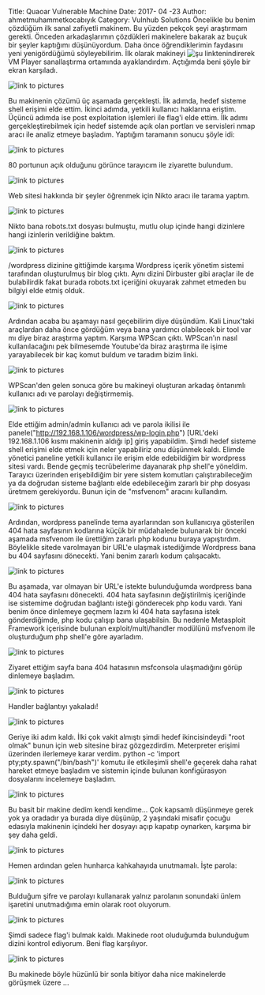 Title: Quaoar Vulnerable Machine
Date: 2017- 04 -23
Author: ahmetmuhammetkocabıyık
Category: Vulnhub Solutions
Öncelikle bu benim çözdüğüm ilk sanal zafiyetli makinem. Bu yüzden pekçok şeyi araştırmam gerekti. Önceden arkadaşlarımın çözdükleri makinelere bakarak az buçuk bir şeyler kaptığımı düşünüyordum. Daha önce öğrendiklerimin faydasını yeni yenigördüğümü söyleyebilirim. İlk olarak makineyi ![şu linkten](https://www.vulnhub.com/entry/hackfest2016-quaoar,180/)indirerek VM Player sanallaştırma ortamında ayaklandırdım. Açtığımda beni şöyle bir ekran karşıladı. 

![link to pictures](https://static.pexels.com/photos/165818/pexels-photo-165818.jpeg)

Bu makinenin çözümü üç aşamada gerçekleşti.
İlk adımda, hedef sisteme shell erişimi elde ettim.
İkinci adımda, yetkili kullanıcı haklarına eriştim.
Üçüncü adımda ise post exploitation işlemleri ile flag'i elde ettim.
İlk adımı gerçekleştirebilmek için hedef sistemde açık olan portları ve servisleri nmap aracı ile analiz etmeye başladım. Yaptığım taramanın sonucu şöyle idi: 

![link to pictures](https://github.com/ahmetmuhammetkocabiyik/Vulnerable-Machines-Solutions/blob/master/Quaoar%20Vulnerable%20Machines/Quaoar%20Pictures/2.png)

80 portunun açık olduğunu görünce tarayıcım ile ziyarette bulundum. 

![link to pictures](https://github.com/ahmetmuhammetkocabiyik/Vulnerable-Machines-Solutions/blob/master/Quaoar%20Vulnerable%20Machines/Quaoar%20Pictures/3.png)

Web sitesi hakkında bir şeyler öğrenmek için Nikto aracı ile tarama yaptım.

![link to pictures](https://github.com/ahmetmuhammetkocabiyik/Vulnerable-Machines-Solutions/blob/master/Quaoar%20Vulnerable%20Machines/Quaoar%20Pictures/4.png)

Nikto bana robots.txt dosyası bulmuştu, mutlu olup içinde hangi dizinlere hangi izinlerin verildiğine baktım. 

![link to pictures](https://github.com/ahmetmuhammetkocabiyik/Vulnerable-Machines-Solutions/blob/master/Quaoar%20Vulnerable%20Machines/Quaoar%20Pictures/5.png)

/wordpress dizinine gittiğimde karşıma Wordpress içerik yönetim sistemi tarafından oluşturulmuş bir blog çıktı. Aynı dizini Dirbuster gibi araçlar ile de bulabilirdik fakat burada robots.txt içeriğini okuyarak zahmet etmeden bu bilgiyi elde etmiş olduk.

![link to pictures](https://github.com/ahmetmuhammetkocabiyik/Vulnerable-Machines-Solutions/blob/master/Quaoar%20Vulnerable%20Machines/Quaoar%20Pictures/6.png)

Ardından acaba bu aşamayı nasıl geçebilirim diye düşündüm. Kali Linux'taki araçlardan daha önce gördüğüm veya bana 
yardımcı olabilecek bir tool var mı diye biraz araştırma yaptım. Karşıma WPScan çıktı. WPScan'ın nasıl kullanılacağını pek bilmesemde Youtube'da biraz araştırma ile işime yarayabilecek bir kaç komut buldum ve taradım bizim linki.

![link to pictures](https://github.com/ahmetmuhammetkocabiyik/Vulnerable-Machines-Solutions/blob/master/Quaoar%20Vulnerable%20Machines/Quaoar%20Pictures/7.png)

WPScan'den gelen sonuca göre bu makineyi oluşturan arkadaş öntanımlı kullanıcı adı ve parolayı değiştirmemiş.

![link to pictures](https://github.com/ahmetmuhammetkocabiyik/Vulnerable-Machines-Solutions/blob/master/Quaoar%20Vulnerable%20Machines/Quaoar%20Pictures/7.1.png)

Elde ettiğim admin/admin kullanıcı adı ve parola ikilisi ile panele("http://192.168.1.106/wordpress/wp-login.php")  [URL'deki 192.168.1.106 kısmı makinenin aldığı ip] giriş yapabildim. Şimdi hedef sisteme shell erişimi elde etmek için neler yapabiliriz onu düşünmek kaldı. Elimde yönetici paneline yetkili kullanıcı ile erişim elde edebildiğim bir wordpress sitesi vardı. Bende geçmiş tecrübelerime dayanarak php shell'e yöneldim. Tarayıcı üzerinden erişebildiğim bir yere sistem komutları çalıştırabileceğim ya da doğrudan sisteme bağlantı elde edebileceğim zararlı bir php dosyası üretmem gerekiyordu. Bunun için de "msfvenom" aracını kullandım.  

![link to pictures](https://github.com/ahmetmuhammetkocabiyik/Vulnerable-Machines-Solutions/blob/master/Quaoar%20Vulnerable%20Machines/Quaoar%20Pictures/8.png)

Ardından, wordpress panelinde tema ayarlarından son kullanıcıya gösterilen 404 hata sayfasının kodlarına küçük bir müdahalede bulunarak bir önceki aşamada msfvenom ile ürettiğim zararlı php kodunu buraya yapıştırdım. Böylelikle sitede varolmayan bir URL'e ulaşmak istediğimde Wordpress bana bu 404 sayfasını dönecekti. Yani benim zararlı kodum çalışacaktı.

![link to pictures](https://github.com/ahmetmuhammetkocabiyik/Vulnerable-Machines-Solutions/blob/master/Quaoar%20Vulnerable%20Machines/Quaoar%20Pictures/9.png)

Bu aşamada, var olmayan bir URL'e istekte bulunduğumda wordpress bana 404 hata sayfasını dönecekti. 404 hata sayfasının değiştirilmiş içeriğinde ise sistemime doğrudan bağlantı isteği gönderecek php kodu vardı. Yani benim önce dinlemeye geçmem lazım ki 404 hata sayfasına istek gönderdiğimde, php kodu çalışıp bana ulaşabilsin. Bu nedenle Metasploit Framework içerisinde bulunan exploit/multi/handler modülünü msfvenom ile oluşturduğum php shell'e göre ayarladım.

![link to pictures](https://github.com/ahmetmuhammetkocabiyik/Vulnerable-Machines-Solutions/blob/master/Quaoar%20Vulnerable%20Machines/Quaoar%20Pictures/10.png)

Ziyaret ettiğim sayfa bana 404 hatasının msfconsola ulaşmadığını görüp dinlemeye başladım.

![link to pictures](https://github.com/ahmetmuhammetkocabiyik/Vulnerable-Machines-Solutions/blob/master/Quaoar%20Vulnerable%20Machines/Quaoar%20Pictures/11.png)

Handler bağlantıyı yakaladı!

![link to pictures](https://github.com/ahmetmuhammetkocabiyik/Vulnerable-Machines-Solutions/blob/master/Quaoar%20Vulnerable%20Machines/Quaoar%20Pictures/12.png)

Geriye iki adım kaldı. İlki çok vakit almıştı şimdi hedef ikincisindeydi "root olmak" bunun için web sitesine
biraz gözgezdirdim. Meterpreter erişimi üzerinden ilerlemeye karar verdim. python -c 'import pty;pty.spawn("/bin/bash")'  komutu ile etkileşimli shell'e geçerek daha rahat hareket etmeye başladım ve sistemin içinde bulunan konfigürasyon dosyalarını incelemeye başladım.

![link to pictures](https://github.com/ahmetmuhammetkocabiyik/Vulnerable-Machines-Solutions/blob/master/Quaoar%20Vulnerable%20Machines/Quaoar%20Pictures/13.png)

Bu basit bir makine dedim kendi kendime... Çok kapsamlı düşünmeye gerek yok ya oradadır ya burada diye düşünüp, 2 yaşındaki misafir çocuğu edasıyla makinenin içindeki her dosyayı açıp kapatıp oynarken, karşıma bir şey daha geldi. 

![link to pictures](https://github.com/ahmetmuhammetkocabiyik/Vulnerable-Machines-Solutions/blob/master/Quaoar%20Vulnerable%20Machines/Quaoar%20Pictures/14.png)

Hemen ardından gelen hunharca kahkahayıda unutmamalı. İşte parola:

![link to pictures](https://github.com/ahmetmuhammetkocabiyik/Vulnerable-Machines-Solutions/blob/master/Quaoar%20Vulnerable%20Machines/Quaoar%20Pictures/15.png)

Bulduğum şifre ve parolayı kullanarak yalnız parolanın sonundaki ünlem işaretini unutmadığıma emin olarak root oluyorum.

![link to pictures](https://github.com/ahmetmuhammetkocabiyik/Vulnerable-Machines-Solutions/blob/master/Quaoar%20Vulnerable%20Machines/Quaoar%20Pictures/16.png)

Şimdi sadece flag'i bulmak  kaldı. Makinede root oluduğumda bulunduğum dizini kontrol ediyorum. Beni flag karşılıyor.

![link to pictures](https://github.com/ahmetmuhammetkocabiyik/Vulnerable-Machines-Solutions/blob/master/Quaoar%20Vulnerable%20Machines/Quaoar%20Pictures/17.png)

Bu makinede böyle hüzünlü bir sonla bitiyor daha nice makinelerde görüşmek üzere ...

